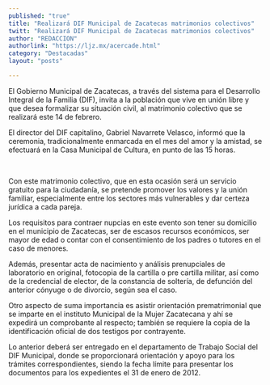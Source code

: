```yaml
---
published: "true"
title: "Realizará DIF Municipal de Zacatecas matrimonios colectivos"
twitt: "Realizará DIF Municipal de Zacatecas matrimonios colectivos"
author: "REDACCION"
authorlink: "https://ljz.mx/acercade.html"
category: "Destacadas"
layout: "posts"

---
```



  El Gobierno Municipal de Zacatecas, a través del sistema para el Desarrollo Integral de la Familia (DIF), invita a la población que vive en unión libre y que desea formalizar su situación civil, al matrimonio colectivo que se realizará este 14 de febrero.



  El director del DIF capitalino, Gabriel Navarrete Velasco, informó que la ceremonia, tradicionalmente enmarcada en el mes del amor y la amistad, se efectuará en la Casa Municipal de Cultura, en punto de las 15 horas.





   



  Con este matrimonio colectivo, que en esta ocasión será un servicio gratuito para la ciudadanía, se pretende promover los valores y la unión familiar, especialmente entre los sectores más vulnerables y dar certeza jurídica a cada pareja.



  Los requisitos para contraer nupcias en este evento son tener su domicilio en el municipio de Zacatecas, ser de escasos recursos económicos, ser mayor de edad o contar con el consentimiento de los padres o tutores en el caso de menores.



  Además, presentar acta de nacimiento y análisis prenupciales de laboratorio en original, fotocopia de la cartilla o pre cartilla militar, así como de la credencial de elector, de la constancia de soltería, de defunción del anterior cónyuge o de divorcio, según sea el caso.



  Otro aspecto de suma importancia es asistir orientación prematrimonial que se imparte en el instituto Municipal de la Mujer Zacatecana y ahí se expedirá un comprobante al respecto; también se requiere la copia de la identificación oficial de dos testigos por contrayente.



  Lo anterior deberá ser entregado en el departamento de Trabajo Social del DIF Municipal, donde se proporcionará orientación y apoyo para los trámites correspondientes, siendo la fecha límite para presentar los documentos para los expedientes el 31 de enero de 2012.

